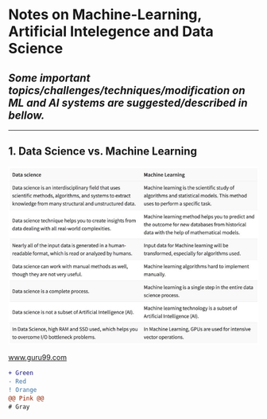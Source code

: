 # Notes on Machine-Learning, Artificial Intelegence and Data Science


## *Some important topics/challenges/techniques/modification on ML and AI systems are suggested/described in bellow.*

-----

## 1. Data Science vs. Machine Learning 

![alt text](fig1.jpeg)
 
www.guru99.com


```diff
+ Green
- Red
! Orange
@@ Pink @@
# Gray
```
 

